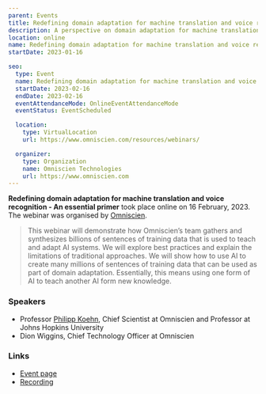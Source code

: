 ```yaml
---
parent: Events
title: Redefining domain adaptation for machine translation and voice recognition, an essential primer
description: A perspective on domain adaptation for machine translation and automated speech recognition
location: online
name: Redefining domain adaptation for machine translation and voice recognition, an essential primer
startDate: 2023-01-16

seo:
  type: Event
  name: Redefining domain adaptation for machine translation and voice recognition, an essential primer
  startDate: 2023-02-16
  endDate: 2023-02-16
  eventAttendanceMode: OnlineEventAttendanceMode
  eventStatus: EventScheduled

  location:
    type: VirtualLocation
    url: https://www.omniscien.com/resources/webinars/

  organizer:
    type: Organization
    name: Omniscien Technologies
    url: https://www.omniscien.com
---
```



**Redefining domain adaptation for machine translation and voice recognition - An essential primer** took place online on 16 February, 2023.
The webinar was organised by [Omniscien](../more/industry/companies.md#omniscien-technologies).

> This webinar will demonstrate how Omniscien’s team gathers and synthesizes billions of sentences of training data that is used to teach and adapt AI systems. We will explore best practices and explain the limitations of traditional approaches. We will show how to use AI to create many millions of sentences of training data that can be used as part of domain adaptation. Essentially, this means using one form of AI to teach another AI form new knowledge.

### Speakers

- Professor [Philipp Koehn](../more/people/philipp-koehn.md), Chief Scientist at Omniscien and Professor at Johns Hopkins University
- Dion Wiggins, Chief Technology Officer at Omniscien

### Links

- [Event page](https://www.omniscien.com/resources/webinars/)
- [Recording](https://www.omniscien.com/resources/webinars/)
